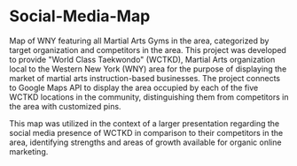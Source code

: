 # Social-Media-Map
Map of WNY featuring all Martial Arts Gyms in the area, categorized by target organization and competitors in the area.
  This project was developed to provide "World Class Taekwondo" (WCTKD), Martial Arts organization local to the Western New York (WNY) area
for the purpose of displaying the market of martial arts instruction-based businesses. The project connects to Google Maps API to display 
the area occupied by each of the five WCTKD locations in the community, distinguishing them from competitors in the area with customized pins.

  This map was utilized in the context of a larger presentation regarding the social media presence of WCTKD in comparison to their competitors
in the area, identifying strengths and areas of growth available for organic online marketing. 
